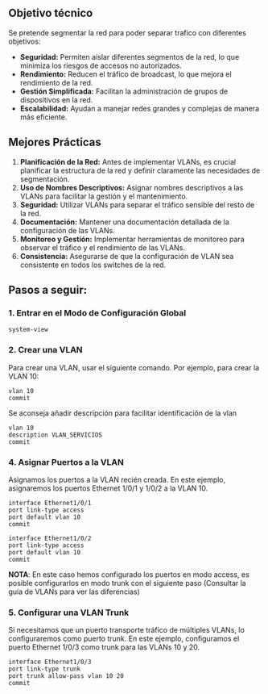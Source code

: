 ## Objetivo técnico
Se pretende segmentar la red para poder separar trafico con diferentes objetivos:

- **Seguridad:** Permiten aislar diferentes segmentos de la red, lo que minimiza los riesgos de accesos no autorizados.
- **Rendimiento:** Reducen el tráfico de broadcast, lo que mejora el rendimiento de la red.
- **Gestión Simplificada:** Facilitan la administración de grupos de dispositivos en la red.
- **Escalabilidad:** Ayudan a manejar redes grandes y complejas de manera más eficiente.

## Mejores Prácticas

1. **Planificación de la Red:** Antes de implementar VLANs, es crucial planificar la estructura de la red y definir claramente las necesidades de segmentación.
2. **Uso de Nombres Descriptivos:** Asignar nombres descriptivos a las VLANs para facilitar la gestión y el mantenimiento.
3. **Seguridad:** Utilizar VLANs para separar el tráfico sensible del resto de la red.
4. **Documentación:** Mantener una documentación detallada de la configuración de las VLANs.
5. **Monitoreo y Gestión:** Implementar herramientas de monitoreo para observar el tráfico y el rendimiento de las VLANs.
6. **Consistencia:** Asegurarse de que la configuración de VLAN sea consistente en todos los switches de la red.
   

## Pasos a seguir:

### 1. Entrar en el Modo de Configuración Global

    system-view

### 2. Crear una VLAN

Para crear una VLAN, usar el siguiente comando. Por ejemplo, para crear la VLAN 10:

    vlan 10
    commit

Se aconseja añadir descripción para facilitar identificación de la vlan

    vlan 10
    description VLAN_SERVICIOS
    commit

### 4. Asignar Puertos a la VLAN

Asignamos los puertos a la VLAN recién creada. En este ejemplo, asignaremos los puertos Ethernet 1/0/1 y 1/0/2 a la VLAN 10.

    interface Ethernet1/0/1
    port link-type access
    port default vlan 10
    commit
    
    interface Ethernet1/0/2
    port link-type access
    port default vlan 10
    commit

**NOTA**: En este caso hemos configurado los puertos en modo access, es posible configurarlos en modo trunk con el siguiente paso (Consultar la guia de VLANs para ver las diferencias)


### 5. Configurar una VLAN Trunk

Si necesitamos que un puerto transporte tráfico de múltiples VLANs, lo configuraremos como puerto trunk. En este ejemplo, configuramos el puerto Ethernet 1/0/3 como trunk para las VLANs 10 y 20.

```shell
interface Ethernet1/0/3
port link-type trunk
port trunk allow-pass vlan 10 20
commit
```


